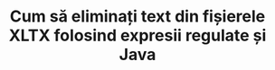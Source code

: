 ---
############################# Static ############################
layout: "auto-gen-gist"
draft: false
path: "ro/redaction/java/regex/xltx"
otherformats: CSV DOC DOCM DOCX DOT DOTM DOTX PDF POT POTM PPS PPSM PPSX PPT PPTM PPTX RTF XLS XLSM XLSX XLT XLTM  

############################# Head ############################
head_title: "Redactați textul XLTX prin expresie regulată în Java"
head_description: "API-ul GroupDocs.Redaction Java le permite dezvoltatorilor să redacteze text din PDF DOC DOCX RTF XLSX CSV PPT PPTX și imagini folosind expresii regulate în Java"

############################# Header ############################
title: "Cum să eliminați text din fișierele XLTX folosind expresii regulate și Java"
description: "API-ul GroupDocs.Redaction Java permite redactarea, ascunderea sau eliminarea textului sensibil din documente de procesare de text, foi de lucru, prezentări, PDF și imagini folosind expresii obișnuite."

################### SubMenu/Download Button #####################
button:
    enable: true

############################# About ############################
about:
    enable: true
    title: "Ce este dezinfectarea textului?"
    content: |
        Redactarea sau igienizarea textului este procesul de eliminare a textului sau a informațiilor confidențiale sau nedorite din documentele digitale, lăsând intact restul documentului sau al paragrafului care le conține. Redaction ajută utilizatorii, precum și organizația să își protejeze informațiile sensibile, ascunzându-le sau eliminându-le definitiv. Folosind GroupDocs.Redaction Java utilizatorii API-ului pot acum redacta, ascunde sau elimina text sensibil din documente de procesare de text, foi de lucru, prezentări, PDF și fișiere imagine raster. API-ul oferă o gamă largă de opțiuni și metode pentru redactarea informațiilor private din documente. Acceptă căutarea și redactarea folosind expresii regulate, utilizarea redactărilor textuale (coduri de exceptare) sau grafice (dreptunghiuri colorate) și multe altele. Așadar, de ce să nu încercați și să vă automatizați procesul de redactare a documentelor descărcând API-ul și explorați funcțiile sale de bază și avansate.

############################# Steps ############################
steps:
    enable: true
    block:
    - title_left: "Redactați XLTX folosind expresii regulate în Java"
      content_left: |
        GroupDocs.Redaction permite eliminarea cu ușurință a datelor de natură sensibilă sau privată din documentele dvs. Cel mai popular caz de redactare este eliminarea unui text dintr-un document. 

        Următorul cod poate fi folosit pentru a aplica redactarea textuală unei anumite părți a unui document folosind expresia regulată. Permite utilizatorilor să înlocuiască toate numerele, potrivirea modelului „AA BB CCCCCC” cu un dreptunghi de culoare albastră,

      title_right: "Eliminați datele sensibile din XLTX"
      content_right: |
        * Creați o instanță a clasei [Redactor](https://apireference.groupdocs.com/redaction/java/com.groupdocs.redaction/Redactor) și încărcați fișierul XLTX
        * Creați o instanță a clasei [RegexRedaction](https://apireference.groupdocs.com/redaction/java/com.groupdocs.redaction.redactions/RegexRedaction)
        * Apelați metoda redactor.apply cu obiectul clasei RegexRedaction
        * Apelați metoda redactor.save pentru a salva modificările 

      gisthash: "6dea616a14aeeff21698dc03be62a341"
      gistfile: "RegularExpressionRedaction.java"
      
    - title_left: "Cerințe de sistem"
      content_left: |
        GroupDocs.Redaction for Java API-urile sunt acceptate pe toate platformele și sistemele de operare majore. Pentru ghidul complet al cerințelor de sistem, vă rugăm să vizitați [cerințe de sistem](https://docs.groupdocs.com/redaction/java/system-requirements) Înainte de a executa codul de mai jos, vă rugăm să vă asigurați că aveți următoarele cerințe preliminare instalate pe sistemul dvs. :
        * Sisteme de operare: Microsoft Windows, Linux, MacOS
        * Mediu de dezvoltare: NetBeans, Intellij IDEA, Eclipse etc
        * Java Mediu de rulare: J2SE 6.0 și versiuni ulterioare
        * Obțineți cea mai recentă versiune a GroupDocs.Redaction for Java de la [Maven](https://repository.groupdocs.com/webapp/#/artifacts/browse/tree/General/repo/com/groupdocs/groupdocs-redaction)
        
      title_right: "De ce să folosiți GroupDocs.Redaction"
      content_right: |
        * Permiteți utilizatorilor să adauge formate de documente personalizate și tipuri de redactări
        * Nu este necesar niciun software suplimentar pentru a elimina informațiile sensibile
        * Posibilitatea de a seta documentul de randare a intervalului de pagini ca PDF
        * O modalitate ușoară de a redacta diferite tipuri de metadate: numele autorului, versiunea, titlul, subiectul, descrierea și multe altele
        * Extragerea informațiilor documentului - tip de fișier, număr de pagini etc.

############################# Demos ############################
demos:
    enable: true
############################# About Formats ############################
about_formats:
    enable: true
############################# More Formats ############################
more_formats:
    enable: true

############################# Back to top ###############################
back_to_top:
    enable: true
---